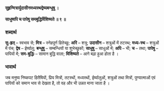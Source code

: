 #### सुहृन्मित्रार्युदासीनमध्यस्थद्वेष्यबन्धुषु ।
#### साधुष्वपि च पापेषु समबुद्धिर्विशिष्यते ॥ ९ ॥

### शब्दार्थ

**सु-हृत्** – स्वभाव से; **मित्र** – स्नेहपूर्ण हितेच्छु; **अरि** – शत्रु; **उदासीन** – शत्रुओं में तटस्थ; **मध्य-स्थ** – शत्रुओं में पंच; **द्वेष** – ईर्ष्यालु; **बन्धुषु** – सम्बन्धियों या शुभेच्छुकों; **साधुषु** – साधुओं में; **अपि** – भी; **च** – तथा; **पापेषु** – पापियों में; **सम-बुद्धिः** – सामान बुद्धि वाला; **विशिष्यते** – आगे बढ़ा हुआ होता है ।

### भावार्थ

जब मनुष्य निष्कपट हितैषियों, प्रिय मित्रों, तटस्थों, मध्यस्थों, ईर्ष्यालुओं, शत्रुओं तथा मित्रों, पुण्यात्माओं एवं पापियों को समान भाव से देखता है, तो वह और भी उन्नत माना जाता है ।
